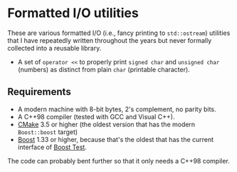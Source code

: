 # Formatted I/O utilities

These are various formatted I/O (i.e., fancy printing to `std::ostream`) utilities that I have repeatedly written throughout the years but never formally collected into a reusable library.

* A set of `operator <<` to properly print `signed char` and `unsigned char` (numbers) as distinct from plain `char` (printable character).

## Requirements

* A modern machine with 8-bit bytes, 2's complement, no parity bits.
* A C++98 compiler (tested with GCC and Visual C++).
* [CMake](https://cmake.org/) 3.5 or higher (the oldest version that has the modern `Boost::boost` target)
* [Boost](https://www.boost.org/) 1.33 or higher, because that's the oldest that has the current interface of [Boost Test](https://www.boost.org/doc/libs/release/libs/test/doc/html/index.html).

The code can probably bent further so that it only needs a C++98 compiler.

